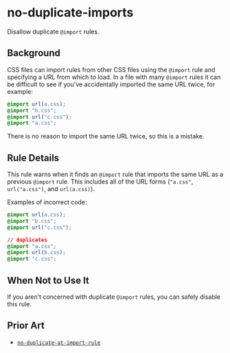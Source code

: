 # no-duplicate-imports

Disallow duplicate `@import` rules.

## Background

CSS files can import rules from other CSS files using the `@import` rule and specifying a URL from which to load. In a file with many `@import` rules it can be difficult to see if you've accidentally imported the same URL twice, for example:

```css
@import url(a.css);
@import "b.css";
@import url("c.css");
@import "a.css";
```

There is no reason to import the same URL twice, so this is a mistake.

## Rule Details

This rule warns when it finds an `@import` rule that imports the same URL as a previous `@import` rule. This includes all of the URL forms (`"a.css"`, `url("a.css")`, and `url(a.css)`).

Examples of incorrect code:

```css
@import url(a.css);
@import "b.css";
@import url("c.css");

// duplicates
@import "a.css";
@import url(b.css);
@import "c.css";
```

## When Not to Use It

If you aren't concerned with duplicate `@import` rules, you can safely disable this rule.

## Prior Art

-   [`no-duplicate-at-import-rule`](https://stylelint.io/user-guide/rules/no-duplicate-at-import-rule)
